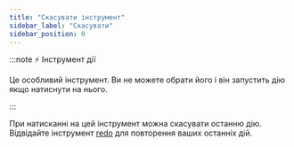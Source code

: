```yaml
---
title: "Скасувати інструмент"
sidebar_label: "Скасувати"
sidebar_position: 0
---
```


:::note ⚡ Інструмент дії

Це особливий інструмент. Ви не можете обрати його і він запустить дію якщо натиснути на нього.

:::

При натисканні на цей інструмент можна скасувати останню дію. Відвідайте інструмент [redo](redo) для повторення ваших останніх дій.
